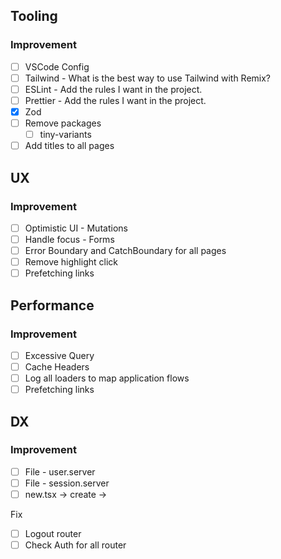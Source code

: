 ## Tooling

### Improvement

- [ ] VSCode Config
- [ ] Tailwind - What is the best way to use Tailwind with Remix?
- [ ] ESLint - Add the rules I want in the project.
- [ ] Prettier - Add the rules I want in the project.
- [x] Zod
- [ ] Remove packages
  - [ ] tiny-variants
- [ ] Add titles to all pages

## UX

### Improvement

- [ ] Optimistic UI - Mutations
- [ ] Handle focus - Forms
- [ ] Error Boundary and CatchBoundary for all pages
- [ ] Remove highlight click
- [ ] Prefetching links

## Performance

### Improvement

- [ ] Excessive Query
- [ ] Cache Headers
- [ ] Log all loaders to map application flows
- [ ] Prefetching links

## DX

### Improvement

- [ ] File - user.server
- [ ] File - session.server
- [ ] new.tsx -> create ->

Fix

- [ ] Logout router
- [ ] Check Auth for all router
